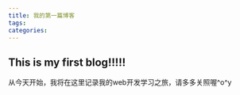 ```yaml
---
title: 我的第一篇博客
tags: 
categories: 
---
```

## This is my first blog!!!!!

从今天开始，我将在这里记录我的web开发学习之旅，请多多关照喔^o^y